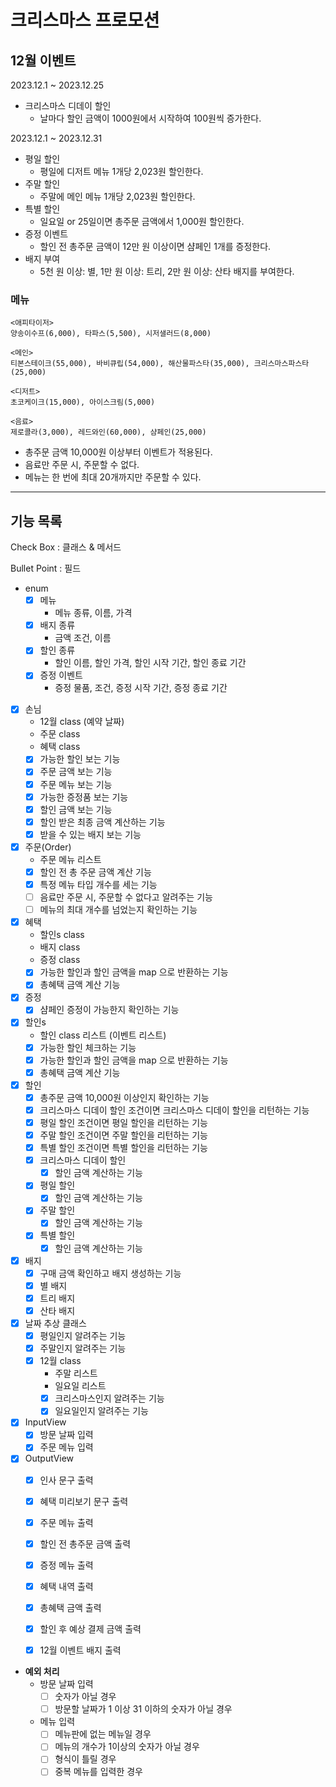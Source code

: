 # 크리스마스 프로모션

## 12월 이벤트
2023.12.1 ~ 2023.12.25
- 크리스마스 디데이 할인
  -  날마다 할인 금액이 1000원에서 시작하여 100원씩 증가한다.

2023.12.1 ~ 2023.12.31
- 평일 할인
  - 평일에 디저트 메뉴 1개당 2,023원 할인한다.
- 주말 할인
  - 주말에 메인 메뉴 1개당 2,023원 할인한다.
- 특별 할인
  - 일요일 or 25일이면 총주문 금액에서 1,000원 할인한다.
- 증정 이벤트
  - 할인 전 총주문 금액이 12만 원 이상이면 샴페인 1개를 증정한다.
- 배지 부여
  - 5천 원 이상: 별,
    1만 원 이상: 트리,
    2만 원 이상: 산타 배지를 부여한다.

### 메뉴
```
<애피타이저>
양송이수프(6,000), 타파스(5,500), 시저샐러드(8,000)

<메인>
티본스테이크(55,000), 바비큐립(54,000), 해산물파스타(35,000), 크리스마스파스타(25,000)

<디저트>
초코케이크(15,000), 아이스크림(5,000)

<음료>
제로콜라(3,000), 레드와인(60,000), 샴페인(25,000)
```
- 총주문 금액 10,000원 이상부터 이벤트가 적용된다.
- 음료만 주문 시, 주문할 수 없다.
- 메뉴는 한 번에 최대 20개까지만 주문할 수 있다.
---
## 기능 목록
Check Box : 클래스 & 메서드 

Bullet Point : 필드
- enum 
  - [x] 메뉴
    - 메뉴 종류, 이름, 가격
  - [x] 배지 종류
    - 금액 조건, 이름
  - [x] 할인 종류
    - 할인 이름, 할인 가격, 할인 시작 기간, 할인 종료 기간
  - [x] 증정 이벤트
    - 증정 물품, 조건, 증정 시작 기간, 증정 종료 기간
- [x] 손님
  - 12월 class (예약 날짜)
  - 주문 class
  - 혜택 class
  - [x] 가능한 할인 보는 기능
  - [x] 주문 금액 보는 기능
  - [x] 주문 메뉴 보는 기능
  - [x] 가능한 증정품 보는 기능
  - [x] 할인 금액 보는 기능
  - [x] 할인 받은 최종 금액 계산하는 기능
  - [x] 받을 수 있는 배지 보는 기능
- [x] 주문(Order)
  - 주문 메뉴 리스트
  - [x] 할인 전 총 주문 금액 계산 기능
  - [x] 특정 메뉴 타입 개수를 세는 기능
  - [ ] 음료만 주문 시, 주문할 수 없다고 알려주는 기능
  - [ ] 메뉴의 최대 개수를 넘었는지 확인하는 기능
- [x] 혜택
  - 할인s class
  - 배지 class
  - 증정 class
  - [x] 가능한 할인과 할인 금액을 map 으로 반환하는 기능
  - [x] 총혜택 금액 계산 기능
- [x] 증정
  - [x] 샴페인 증정이 가능한지 확인하는 기능
- [x] 할인s
  - 할인 class 리스트 (이벤트 리스트)
  - [x] 가능한 할인 체크하는 기능
  - [x] 가능한 할인과 할인 금액을 map 으로 반환하는 기능
  - [x] 총혜택 금액 계산 기능
- [x] 할인
  - [x] 총주문 금액 10,000원 이상인지 확인하는 기능
  - [x] 크리스마스 디데이 할인 조건이면 크리스마스 디데이 할인을 리턴하는 기능
  - [x] 평일 할인 조건이면 평일 할인을 리턴하는 기능
  - [x] 주말 할인 조건이면 주말 할인을 리턴하는 기능
  - [x] 특별 할인 조건이면 특별 할인을 리턴하는 기능
  - [x] 크리스마스 디데이 할인
    - [x] 할인 금액 계산하는 기능
  - [x] 평일 할인
    - [x] 할인 금액 계산하는 기능
  - [x] 주말 할인
    - [x] 할인 금액 계산하는 기능
  - [x] 특별 할인
    - [x] 할인 금액 계산하는 기능
- [x] 배지
  - [x] 구매 금액 확인하고 배지 생성하는 기능
  - [x] 별 배지
  - [x] 트리 배지
  - [x] 산타 배지
- [x] 날짜 추상 클래스
  - [x] 평일인지 알려주는 기능
  - [x] 주말인지 알려주는 기능
  - [x] 12월 class
    - 주말 리스트
    - 일요일 리스트
    - [x] 크리스마스인지 알려주는 기능
    - [x] 일요일인지 알려주는 기능
- [x] InputView
  - [x] 방문 날짜 입력
  - [x] 주문 메뉴 입력
- [x] OutputView
  - [x] 인사 문구 출력
  - [x] 혜택 미리보기 문구 출력
  - [x] 주문 메뉴 출력
  - [x] 할인 전 총주문 금액 출력
  - [x] 증정 메뉴 출력
  - [x] 혜택 내역 출력
  - [x] 총혜택 금액 출력
  - [x] 할인 후 예상 결제 금액 출력
  - [x] 12월 이벤트 배지 출력


- **예외 처리**
  - 방문 날짜 입력
    - [ ] 숫자가 아닐 경우
    - [ ] 방문할 날짜가 1 이상 31 이하의 숫자가 아닐 경우
  - 메뉴 입력
    - [ ] 메뉴판에 없는 메뉴일 경우
    - [ ] 메뉴의 개수가 1이상의 숫자가 아닐 경우
    - [ ] 형식이 틀릴 경우
    - [ ] 중복 메뉴를 입력한 경우